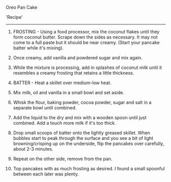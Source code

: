 
Oreo Pan Cake

'Recipe'

----------


1. FROSTING - Using a food processor, mix the coconut flakes until they form coconut butter. Scrape down the sides as necessary. It may not come to a full paste but it should be near creamy. (Start your pancake batter while it's mixing).


2. Once creamy, add vanilla and powdered sugar and mix again.


3. While the mixture is processing, add in splashes of coconut milk until it resembles a creamy frosting that retains a little thickness.


4. BATTER - Heat a skillet over medium-low heat.


5. Mix milk, oil and vanilla in a small bowl and set aside.


6. Whisk the flour, baking powder, cocoa powder, sugar and salt in a separate bowl until combined.


7. Add the liquid to the dry and mix with a wooden spoon until just combined. Add a touch more milk if it's too thick.


8. Drop small scoops of batter onto the lightly greased skillet. When bubbles start to peak through the surface and you see a bit of light browning/crisping up on the underside, flip the pancakes over carefully, about 2-3 minutes.


9. Repeat on the other side, remove from the pan.


10. Top pancakes with as much frosting as desired. I found a small spoonful between each later was plenty.
